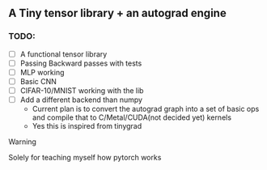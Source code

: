 ## A Tiny tensor library + an autograd engine

### TODO:
- [ ] A functional tensor library
- [ ] Passing Backward passes with tests
- [ ] MLP working
- [ ] Basic CNN
- [ ] CIFAR-10/MNIST working with the lib
- [ ] Add a different backend than numpy
    - Current plan is to convert the autograd graph into a set of basic ops and compile that to C/Metal/CUDA(not decided yet) kernels
    - Yes this is inspired from tinygrad

> [!WARNING]
> Solely for teaching myself how pytorch works
